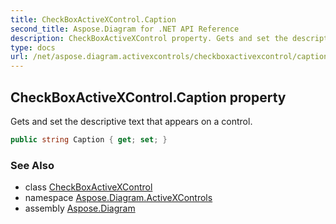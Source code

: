 ```yaml
---
title: CheckBoxActiveXControl.Caption
second_title: Aspose.Diagram for .NET API Reference
description: CheckBoxActiveXControl property. Gets and set the descriptive text that appears on a control
type: docs
url: /net/aspose.diagram.activexcontrols/checkboxactivexcontrol/caption/
---
```

## CheckBoxActiveXControl.Caption property

Gets and set the descriptive text that appears on a control.

```csharp
public string Caption { get; set; }
```

### See Also

* class [CheckBoxActiveXControl](../)
* namespace [Aspose.Diagram.ActiveXControls](../../checkboxactivexcontrol/)
* assembly [Aspose.Diagram](../../../)


